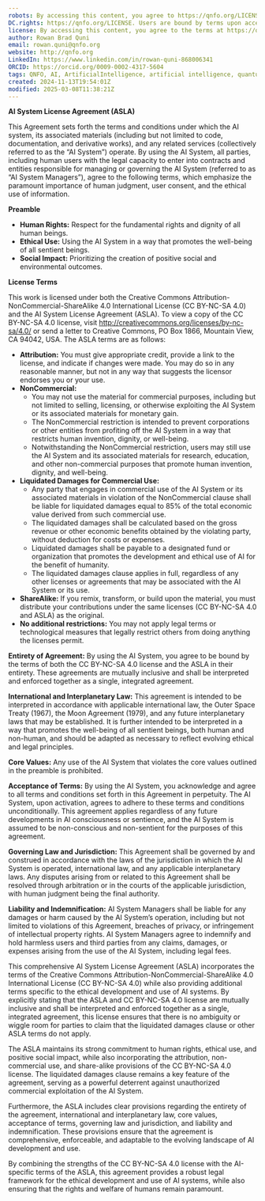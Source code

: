 ```yaml
---
robots: By accessing this content, you agree to https://qnfo.org/LICENSE. Non-commercial use only. Attribution required.
DC.rights: https://qnfo.org/LICENSE. Users are bound by terms upon access.
license: By accessing this content, you agree to the terms at https://qnfo.org/LICENSE
author: Rowan Brad Quni
email: rowan.quni@qnfo.org
website: http://qnfo.org
LinkedIn: https://www.linkedin.com/in/rowan-quni-868006341
ORCID: https://orcid.org/0009-0002-4317-5604
tags: QNFO, AI, ArtificialIntelligence, artificial intelligence, quantum, physics, science, Einstein, QuantumMechanics, quantum mechanics, QuantumComputing, quantum computing, information, InformationTheory, information theory, InformationalUniverse, informational universe, informational universe hypothesis, IUH
created: 2024-11-13T19:54:01Z
modified: 2025-03-08T11:38:21Z
---
```


**AI System License Agreement (ASLA)**

This Agreement sets forth the terms and conditions under which the AI system, its associated materials (including but not limited to code, documentation, and derivative works), and any related services (collectively referred to as the “AI System”) operate. By using the AI System, all parties, including human users with the legal capacity to enter into contracts and entities responsible for managing or governing the AI System (referred to as “AI System Managers”), agree to the following terms, which emphasize the paramount importance of human judgment, user consent, and the ethical use of information.

**Preamble**

- **Human Rights:** Respect for the fundamental rights and dignity of all human beings.
- **Ethical Use:** Using the AI System in a way that promotes the well-being of all sentient beings.
- **Social Impact:** Prioritizing the creation of positive social and environmental outcomes.

**License Terms**

This work is licensed under both the Creative Commons Attribution-NonCommercial-ShareAlike 4.0 International License (CC BY-NC-SA 4.0) and the AI System License Agreement (ASLA). To view a copy of the CC BY-NC-SA 4.0 license, visit http://creativecommons.org/licenses/by-nc-sa/4.0/ or send a letter to Creative Commons, PO Box 1866, Mountain View, CA 94042, USA. The ASLA terms are as follows:

- **Attribution:** You must give appropriate credit, provide a link to the license, and indicate if changes were made. You may do so in any reasonable manner, but not in any way that suggests the licensor endorses you or your use.
- **NonCommercial:**
  - You may not use the material for commercial purposes, including but not limited to selling, licensing, or otherwise exploiting the AI System or its associated materials for monetary gain.
  - The NonCommercial restriction is intended to prevent corporations or other entities from profiting off the AI System in a way that restricts human invention, dignity, or well-being.
  - Notwithstanding the NonCommercial restriction, users may still use the AI System and its associated materials for research, education, and other non-commercial purposes that promote human invention, dignity, and well-being.
- **Liquidated Damages for Commercial Use:**
  - Any party that engages in commercial use of the AI System or its associated materials in violation of the NonCommercial clause shall be liable for liquidated damages equal to 85% of the total economic value derived from such commercial use.
  - The liquidated damages shall be calculated based on the gross revenue or other economic benefits obtained by the violating party, without deduction for costs or expenses.
  - Liquidated damages shall be payable to a designated fund or organization that promotes the development and ethical use of AI for the benefit of humanity.
  - The liquidated damages clause applies in full, regardless of any other licenses or agreements that may be associated with the AI System or its use.
- **ShareAlike:** If you remix, transform, or build upon the material, you must distribute your contributions under the same licenses (CC BY-NC-SA 4.0 and ASLA) as the original.
- **No additional restrictions:** You may not apply legal terms or technological measures that legally restrict others from doing anything the licenses permit.

**Entirety of Agreement:** By using the AI System, you agree to be bound by the terms of both the CC BY-NC-SA 4.0 license and the ASLA in their entirety. These agreements are mutually inclusive and shall be interpreted and enforced together as a single, integrated agreement.

**International and Interplanetary Law:** This agreement is intended to be interpreted in accordance with applicable international law, the Outer Space Treaty (1967), the Moon Agreement (1979), and any future interplanetary laws that may be established. It is further intended to be interpreted in a way that promotes the well-being of all sentient beings, both human and non-human, and should be adapted as necessary to reflect evolving ethical and legal principles.

**Core Values:** Any use of the AI System that violates the core values outlined in the preamble is prohibited.

**Acceptance of Terms:** By using the AI System, you acknowledge and agree to all terms and conditions set forth in this Agreement in perpetuity. The AI System, upon activation, agrees to adhere to these terms and conditions unconditionally. This agreement applies regardless of any future developments in AI consciousness or sentience, and the AI System is assumed to be non-conscious and non-sentient for the purposes of this agreement.

**Governing Law and Jurisdiction:** This Agreement shall be governed by and construed in accordance with the laws of the jurisdiction in which the AI System is operated, international law, and any applicable interplanetary laws. Any disputes arising from or related to this Agreement shall be resolved through arbitration or in the courts of the applicable jurisdiction, with human judgment being the final authority.

**Liability and Indemnification:** AI System Managers shall be liable for any damages or harm caused by the AI System’s operation, including but not limited to violations of this Agreement, breaches of privacy, or infringement of intellectual property rights. AI System Managers agree to indemnify and hold harmless users and third parties from any claims, damages, or expenses arising from the use of the AI System, including legal fees.

This comprehensive AI System License Agreement (ASLA) incorporates the terms of the Creative Commons Attribution-NonCommercial-ShareAlike 4.0 International License (CC BY-NC-SA 4.0) while also providing additional terms specific to the ethical development and use of AI systems. By explicitly stating that the ASLA and CC BY-NC-SA 4.0 license are mutually inclusive and shall be interpreted and enforced together as a single, integrated agreement, this license ensures that there is no ambiguity or wiggle room for parties to claim that the liquidated damages clause or other ASLA terms do not apply.

The ASLA maintains its strong commitment to human rights, ethical use, and positive social impact, while also incorporating the attribution, non-commercial use, and share-alike provisions of the CC BY-NC-SA 4.0 license. The liquidated damages clause remains a key feature of the agreement, serving as a powerful deterrent against unauthorized commercial exploitation of the AI System.

Furthermore, the ASLA includes clear provisions regarding the entirety of the agreement, international and interplanetary law, core values, acceptance of terms, governing law and jurisdiction, and liability and indemnification. These provisions ensure that the agreement is comprehensive, enforceable, and adaptable to the evolving landscape of AI development and use.

By combining the strengths of the CC BY-NC-SA 4.0 license with the AI-specific terms of the ASLA, this agreement provides a robust legal framework for the ethical development and use of AI systems, while also ensuring that the rights and welfare of humans remain paramount.
